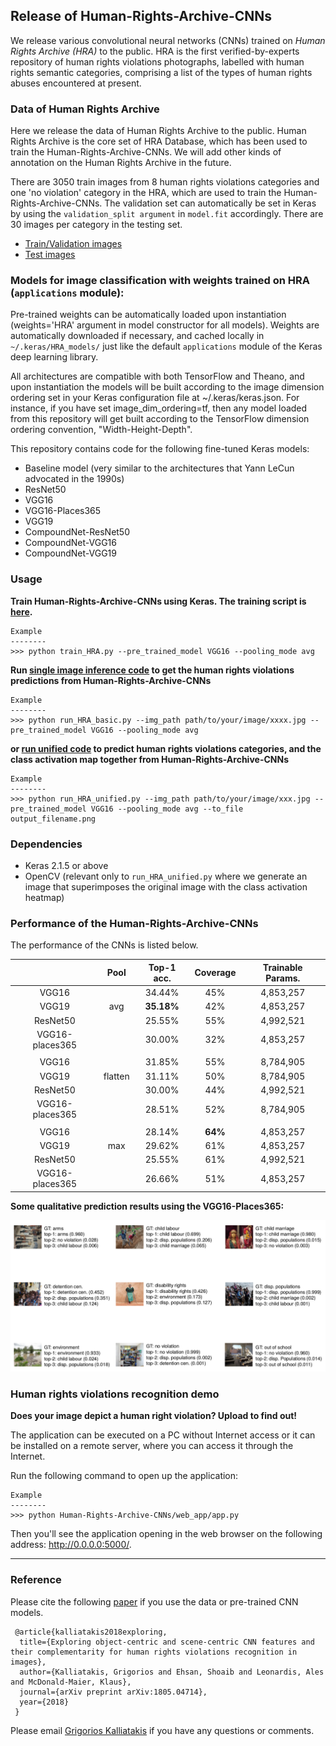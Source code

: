 ## Release of Human-Rights-Archive-CNNs

We release various convolutional neural networks (CNNs) trained on _Human Rights Archive (HRA)_ to the public.
HRA is the first verified-by-experts repository of human rights violations photographs, labelled with human rights semantic categories,
comprising a list of the types of human rights abuses encountered at present.

### Data of Human Rights Archive

Here we release the data of Human Rights Archive to the public.
Human Rights Archive is the core set of HRA Database, which has been used to train the Human-Rights-Archive-CNNs.
We will add other kinds of annotation on the Human Rights Archive in the future.

There are 3050 train images from 8 human rights violations categories and one 'no violation' category in the HRA,
which are used to train the Human-Rights-Archive-CNNs.
The validation set can automatically be set in Keras by using the `validation_split argument` in `model.fit` accordingly.
There are 30 images per category in the testing set.

* [Train/Validation images](https://github.com/GKalliatakis/Human-Rights-Archive-CNNs/releases/download/v1.0/train_val.zip)
* [Test images](https://github.com/GKalliatakis/Human-Rights-Archive-CNNs/releases/download/v1.0/test.zip)

### Models for image classification with weights trained on HRA (`applications` module):

Pre-trained weights can be automatically loaded upon instantiation
(weights='HRA' argument in model constructor for all models).
Weights are automatically downloaded if necessary, and cached locally in `~/.keras/HRA_models/` just like the default `applications` module of
the Keras deep learning library.

All architectures are compatible with both TensorFlow and Theano,
and upon instantiation the models will be built according to the
image dimension ordering set in your Keras configuration file at ~/.keras/keras.json.
For instance, if you have set image_dim_ordering=tf, then any model loaded from this repository
will get built according to the TensorFlow dimension ordering convention, "Width-Height-Depth".

This repository contains code for the following fine-tuned Keras models:

* Baseline model (very similar to the architectures that Yann LeCun advocated in the 1990s)
* ResNet50
* VGG16
* VGG16-Places365
* VGG19
* CompoundNet-ResNet50
* CompoundNet-VGG16
* CompoundNet-VGG19


### Usage

**Train Human-Rights-Archive-CNNs using Keras. The training script is [here](https://github.com/GKalliatakis/Human-Rights-Archive-CNNs/blob/master/train_HRA.py).**

    Example
    --------
    >>> python train_HRA.py --pre_trained_model VGG16 --pooling_mode avg


**Run [single image inference code](https://github.com/GKalliatakis/Human-Rights-Archive-CNNs/blob/master/run_HRA_basic.py) to get the human rights violations predictions from Human-Rights-Archive-CNNs**

    Example
    --------
    >>> python run_HRA_basic.py --img_path path/to/your/image/xxxx.jpg --pre_trained_model VGG16 --pooling_mode avg

**or [run unified code](https://github.com/GKalliatakis/Human-Rights-Archive-CNNs/blob/master/run_HRA_unified.py) to predict human rights violations categories,
and the class activation map together from Human-Rights-Archive-CNNs**

    Example
    --------
    >>> python run_HRA_unified.py --img_path path/to/your/image/xxx.jpg --pre_trained_model VGG16 --pooling_mode avg --to_file output_filename.png


### Dependencies

* Keras 2.1.5 or above
* OpenCV (relevant only to `run_HRA_unified.py` where we generate an image that superimposes the original image with the class activation heatmap)



### Performance of the Human-Rights-Archive-CNNs

The performance of the CNNs is listed below.

<center>

|                 |   Pool  | Top-1 acc. | Coverage | Trainable Params. |
|:---------------:|:-------:|:----------:|:--------:|:-----------------:|
|      VGG16      |         |   34.44%   |    45%   |     4,853,257     |
|      VGG19      |   avg   | **35.18%** |    42%   |     4,853,257     |
|     ResNet50    |         |   25.55%   |    55%   |     4,992,521     |
| VGG16-places365 |         |   30.00%   |    32%   |     4,853,257     |
|                 |         |            |          |                   |
|      VGG16      |         |   31.85%   |    55%   |     8,784,905     |
|      VGG19      | flatten |   31.11%   |    50%   |     8,784,905     |
|     ResNet50    |         |   30.00%   |    44%   |     4,992,521     |
| VGG16-places365 |         |   28.51%   |    52%   |     8,784,905     |
|                 |         |            |          |                   |
|      VGG16      |         |   28.14%   |  **64%** |     4,853,257     |
|      VGG19      |   max   |   29.62%   |    61%   |     4,853,257     |
|     ResNet50    |         |   25.55%   |    61%   |     4,992,521     |
| VGG16-places365 |         |   26.66%   |    51%   |     4,853,257     |

</center>

**Some qualitative prediction results using the VGG16-Places365:**

<p align="center">
  <img src="https://github.com/GKalliatakis/Human-Rights-Archive-CNNs/blob/master/fig8.png?raw=true"/>
</p>



### Human rights violations recognition demo
**Does your image depict a human right violation? Upload to find out!**

The application can be executed on a PC without Internet access or it can be installed on a remote server,
where you can access it through the Internet.

Run the following command to open up the application:

    Example
    --------
    >>> python Human-Rights-Archive-CNNs/web_app/app.py


Then you'll see the application opening in the web browser on the following address: http://0.0.0.0:5000/.

---


### Reference

Please cite the following [paper](https://arxiv.org/pdf/1805.04714.pdf) if you use the data or pre-trained CNN models.

```
 @article{kalliatakis2018exploring,
  title={Exploring object-centric and scene-centric CNN features and their complementarity for human rights violations recognition in images},
  author={Kalliatakis, Grigorios and Ehsan, Shoaib and Leonardis, Ales and McDonald-Maier, Klaus},
  journal={arXiv preprint arXiv:1805.04714},
  year={2018}
 }

```


Please email [Grigorios Kalliatakis](mailto:gkallia@essex.ac.uk) if you have any questions or comments.